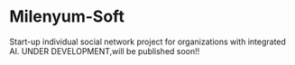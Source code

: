 # Milenyum-Soft

Start-up individual social network project for organizations with integrated AI. UNDER DEVELOPMENT,will be published soon!!
